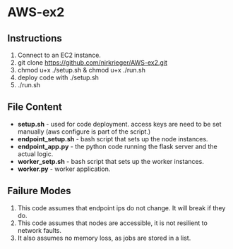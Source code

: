 # AWS-ex2
## Instructions
1. Connect to an EC2 instance.
2. git clone https://github.com/nirkrieger/AWS-ex2.git
3. chmod u+x ./setup.sh & chmod u+x ./run.sh
2. deploy code with ./setup.sh
3. ./run.sh

## File Content
- **setup.sh** -  used for code deployment.  access keys are need to be set manually (aws configure is part of the script.)
- **endpoint_setup.sh** - bash script that sets up the node instances.
- **endpoint_app.py** - the python code running the flask server and the actual logic.
- **worker_setp.sh** - bash script that sets up the worker instances.
- **worker.py** - worker application.

## Failure Modes
1. This code assumes that endpoint ips do not change. It will break if they do.
2. This code assumes that nodes are accessible, it is not resilient to network faults.
3. It also assumes no memory loss, as jobs are stored in a list.